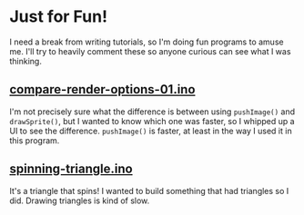# Just for Fun!

I need a break from writing tutorials, so I'm doing fun programs to amuse me. I'll try to heavily comment these so anyone curious can see what I was thinking.

## [compare-render-options-01.ino](compare-render-options-01.ino)

I'm not precisely sure what the difference is between using `pushImage()` and `drawSprite()`, but I wanted to know which one was faster, so I whipped up a UI to see the difference. `pushImage()` is faster, at least in the way I used it in this program.

## [spinning-triangle.ino](spinning-triangle.ino)

It's a triangle that spins! I wanted to build something that had triangles so I did. Drawing triangles is kind of slow.